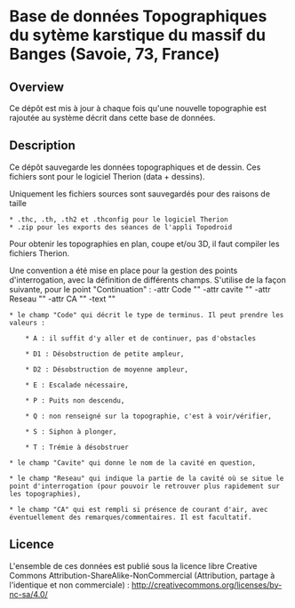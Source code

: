 Base de données Topographiques du sytème karstique du massif du Banges (Savoie, 73, France)
===============================================================================================

Overview
--------

Ce dépôt est mis à jour à chaque fois qu'une nouvelle topographie est rajoutée au système décrit dans cette base de données.

Description
-----------

Ce dépôt sauvegarde les données topographiques et de dessin. Ces fichiers sont pour le logiciel Therion (data + dessins).

Uniquement les fichiers sources sont sauvegardés pour des raisons de taille
	
	* .thc, .th, .th2 et .thconfig pour le logiciel Therion
    * .zip pour les exports des séances de l'appli Topodroid
	
Pour obtenir les topographies en plan, coupe et/ou 3D, il faut compiler les fichiers Therion.


Une convention a été mise en place pour la gestion des points d'interrogation, avec la définition de différents champs.
S'utilise de la façon suivante, pour le point "Continuation" : -attr Code "" -attr cavite "" -attr Reseau "" -attr CA "" -text ""

	* le champ "Code" qui décrit le type de terminus. Il peut prendre les valeurs : 
	
		* A : il suffit d'y aller et de continuer, pas d'obstacles
		
		* D1 : Désobstruction de petite ampleur, 

        * D2 : Désobstruction de moyenne ampleur,
		
		* E : Escalade nécessaire, 
		
		* P : Puits non descendu,
		
		* Q : non renseigné sur la topographie, c'est à voir/vérifier,
		
		* S : Siphon à plonger, 
		
		* T : Trémie à désobstruer
	
	* le champ "Cavite" qui donne le nom de la cavité en question,
	
	* le champ "Reseau" qui indique la partie de la cavité où se situe le point d'interrogation (pour pouvoir le retrouver plus rapidement sur les topographies),
	
	* le champ "CA" qui est rempli si présence de courant d'air, avec éventuellement des remarques/commentaires. Il est facultatif.

Licence
-------

L'ensemble de ces données est publié sous la licence libre Creative Commons Attribution-ShareAlike-NonCommercial (Attribution, partage à l'identique et non commerciale) :
	http://creativecommons.org/licenses/by-nc-sa/4.0/